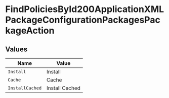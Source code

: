 # FindPoliciesById200ApplicationXMLPackageConfigurationPackagesPackageAction


## Values

| Name            | Value           |
| --------------- | --------------- |
| `Install`       | Install         |
| `Cache`         | Cache           |
| `InstallCached` | Install Cached  |